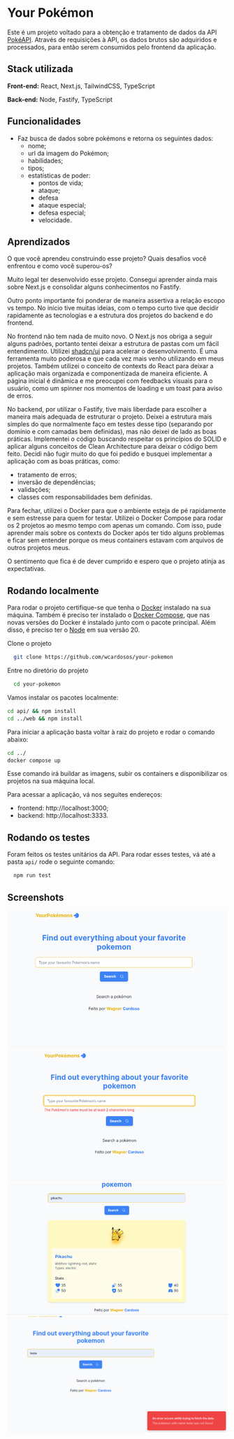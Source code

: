 
# Your Pokémon

Este é um projeto voltado para a obtenção e tratamento de dados da API [PokéAPI](https://pokeapi.co/). Através de requisições à API, os dados brutos são adquiridos e processados, para então serem consumidos pelo frontend da aplicação.


## Stack utilizada

**Front-end:** React, Next.js, TailwindCSS, TypeScript

**Back-end:** Node, Fastify, TypeScript


## Funcionalidades

- Faz busca de dados sobre pokémons e retorna os seguintes dados:
    - nome;
    - url da imagem do Pokémon;
    - habilidades;
    - tipos;
    - estatísticas de poder:
        - pontos de vida;
        - ataque;
        - defesa
        - ataque especial;
        - defesa especial;
        - velocidade.

## Aprendizados

O que você aprendeu construindo esse projeto? Quais desafios você enfrentou e como você superou-os?

Muito legal ter desenvolvido esse projeto. Consegui aprender ainda mais sobre Next.js e consolidar alguns conhecimentos no Fastify.

Outro ponto importante foi ponderar de maneira assertiva a relação escopo vs tempo. No início tive muitas ideias, com o tempo curto tive que decidir rapidamente as tecnologias e a estrutura dos projetos do backend e do frontend.

No frontend não tem nada de muito novo. O Next.js nos obriga a seguir alguns padrões, portanto tentei deixar a estrutura de pastas com um fácil entendimento. Utilizei [shadcn/ui](https://ui.shadcn.com/) para acelerar o desenvolvimento. É uma ferramenta muito poderosa e que cada vez mais venho utilizando em meus projetos. Também utilizei o conceito de contexts do React para deixar a aplicação mais organizada e componentizada de maneira eficiente. A página inicial é dinâmica e me preocupei com feedbacks visuais para o usuário, como um spinner nos momentos de loading e um toast para aviso de erros.

No backend, por utilizar o Fastify, tive mais liberdade para escolher a maneira mais adequada de estruturar o projeto. Deixei a estrutura mais simples do que normalmente faço em testes desse tipo (separando por domínio e com camadas bem definidas), mas não deixei de lado as boas práticas. Implementei o código buscando respeitar os princípios do SOLID e aplicar alguns conceitos de Clean Architecture para deixar o código bem feito. Decidi não fugir muito do que foi pedido e busquei implementar a aplicação com as boas práticas, como:
- tratamento de erros;
- inversão de dependências;
- validações;
- classes com responsabilidades bem definidas.

Para fechar, utilizei o Docker para que o ambiente esteja de pé rapidamente e sem estresse para quem for testar. Utilizei o Docker Compose para rodar os 2 projetos ao mesmo tempo com apenas um comando. Com isso, pude aprender mais sobre os contexts do Docker após ter tido alguns problemas e ficar sem entender porque os meus containers estavam com arquivos de outros projetos meus.

O sentimento que fica é de dever cumprido e espero que o projeto atinja as expectativas.

## Rodando localmente

Para rodar o projeto certifique-se que tenha o [Docker](https://www.docker.com/) instalado na sua máquina. Também é preciso ter instalado o [Docker Compose](https://docs.docker.com/compose/), que nas novas versões do Docker é instalado junto com o pacote principal. Além disso, é preciso ter o [Node](https://nodejs.org/en/download/) em sua versão 20.

Clone o projeto

```bash
  git clone https://github.com/wcardosos/your-pokemon
```

Entre no diretório do projeto

```bash
  cd your-pokemon
```

Vamos instalar os pacotes localmente:
```bash
cd api/ && npm install
cd ../web && npm install
```

Para iniciar a aplicação basta voltar à raiz do projeto e rodar o comando abaixo:

```bash
cd ../
docker compose up
```

Esse comando irá buildar as imagens, subir os containers e disponibilizar os projetos na sua máquina local.

Para acessar a aplicação, vá nos seguites endereços:
- frontend: http://localhost:3000;
- backend: http://localhost:3333.


## Rodando os testes
Foram feitos os testes unitários da API. Para rodar esses testes, vá até a pasta `api/` rode o seguinte comando:

```bash
  npm run test
```
## Screenshots
![Página inicial](docs/home.png)
![Validação](docs/validation.png)
![Detalhes do Pokémon](docs/pokemon-details.png)
![Pokémon não encontrado](docs/error.png)